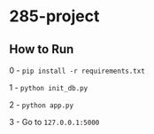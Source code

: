 # 285-project

## How to Run
0 - `pip install -r requirements.txt`

1 - `python init_db.py`

2 - `python app.py`

3 - Go to `127.0.0.1:5000`
